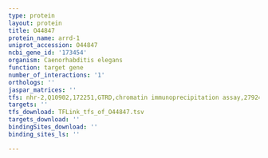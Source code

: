 ```yaml
---
type: protein
layout: protein
title: O44847
protein_name: arrd-1
uniprot_accession: O44847
ncbi_gene_id: '173454'
organism: Caenorhabditis elegans
function: target gene
number_of_interactions: '1'
orthologs: ''
jaspar_matrices: ''
tfs: nhr-2,Q10902,172251,GTRD,chromatin immunoprecipitation assay,27924024%5Buid%5D,No
targets: ''
tfs_download: TFLink_tfs_of_O44847.tsv
targets_download: ''
bindingSites_download: ''
binding_sites_ls: ''

---
```

